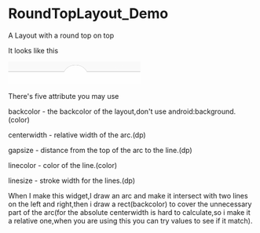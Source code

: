 # RoundTopLayout_Demo
A Layout with a round top on top

It looks like this

![image](https://github.com/matchparent/RoundTopLayout_Demo/blob/master/screenshot/rtl_screenshot.png)

There's five attribute you may use

backcolor - the backcolor of the layout,don't use android:background.(color)

centerwidth - relative width of the arc.(dp)

gapsize - distance from the top of the arc to the line.(dp)

linecolor - color of the line.(color)

linesize - stroke width for the lines.(dp)

When I make this widget,I draw an arc and make it intersect with two lines on the left and right,then i draw a rect(backcolor) to cover the unnecessary part of the arc(for the absolute centerwidth is hard to calculate,so i make it a relative one,when you are using this you can try values to see if it match).
